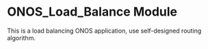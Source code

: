 # ONOS_Load_Balance Module

This is a load balancing ONOS application, use self-designed routing algorithm.
